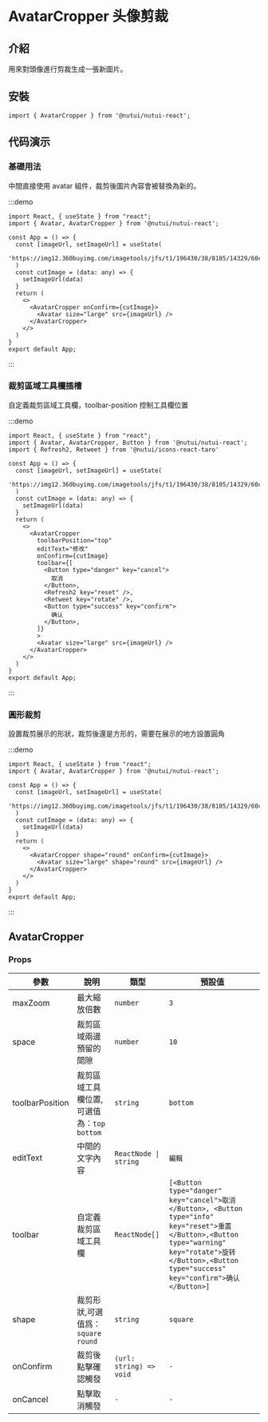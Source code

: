# AvatarCropper 头像剪裁

## 介紹

用來對頭像進行剪裁生成一張新圖片。

## 安裝

```tsx
import { AvatarCropper } from '@nutui/nutui-react';
```

## 代码演示

### 基礎用法

中間直接使用 avatar 組件，裁剪後圖片內容會被替換為新的。

:::demo

```tsx
import React, { useState } from "react";
import { Avatar, AvatarCropper } from '@nutui/nutui-react';

const App = () => {
  const [imageUrl, setImageUrl] = useState(
    'https://img12.360buyimg.com/imagetools/jfs/t1/196430/38/8105/14329/60c806a4Ed506298a/e6de9fb7b8490f38.png'
  )
  const cutImage = (data: any) => {
    setImageUrl(data)
  }
  return (
    <>
      <AvatarCropper onConfirm={cutImage}>
        <Avatar size="large" src={imageUrl} />
      </AvatarCropper>
    </>
  )
}
export default App;
```

:::

### 裁剪區域工具欄插槽

自定義裁剪區域工具欄，toolbar-position 控制工具欄位置

:::demo

```tsx
import React, { useState } from "react";
import { Avatar, AvatarCropper, Button } from '@nutui/nutui-react';
import { Refresh2, Retweet } from '@nutui/icons-react-taro'

const App = () => {
  const [imageUrl, setImageUrl] = useState(
    'https://img12.360buyimg.com/imagetools/jfs/t1/196430/38/8105/14329/60c806a4Ed506298a/e6de9fb7b8490f38.png'
  )
  const cutImage = (data: any) => {
    setImageUrl(data)
  }
  return (
    <>
      <AvatarCropper
        toolbarPosition="top"
        editText="修改"
        onConfirm={cutImage}
        toolbar={[
          <Button type="danger" key="cancel">
            取消
          </Button>,
          <Refresh2 key="reset" />,
          <Retweet key="rotate" />,
          <Button type="success" key="confirm">
            确认
          </Button>,
        ]}
        >
        <Avatar size="large" src={imageUrl} />
      </AvatarCropper>
    </>
  )
}
export default App;
```

:::

### 圓形裁剪

設置裁剪展示的形狀，裁剪後還是方形的，需要在展示的地方設置圓角

:::demo

```tsx
import React, { useState } from "react";
import { Avatar, AvatarCropper } from '@nutui/nutui-react';

const App = () => {
  const [imageUrl, setImageUrl] = useState(
    'https://img12.360buyimg.com/imagetools/jfs/t1/196430/38/8105/14329/60c806a4Ed506298a/e6de9fb7b8490f38.png'
  )
  const cutImage = (data: any) => {
    setImageUrl(data)
  }
  return (
    <>
      <AvatarCropper shape="round" onConfirm={cutImage}>
        <Avatar size="large" shape="round" src={imageUrl} />
      </AvatarCropper>
    </>
  )
}
export default App;
```

:::

## AvatarCropper

### Props

| 參數 | 說明 | 類型 | 預設值 |
| --- | --- | --- | --- |
| maxZoom | 最大縮放倍數 | `number` | `3` |
| space | 裁剪區域兩邊預留的間隙 | `number` | `10` |
| toolbarPosition | 裁剪區域工具欄位置,可選值為：`top` `bottom` | `string` | `bottom` |
| editText | 中間的文字內容 | `ReactNode \| string` | `編輯` |
| toolbar | 自定義裁剪區域工具欄 | `ReactNode[]` | `[<Button type="danger" key="cancel">取消</Button>, <Button type="info" key="reset">重置</Button>,<Button type="warning" key="rotate">旋转</Button>,<Button type="success" key="confirm">确认</Button>]` |
| shape | 裁剪形狀,可選值爲：`square` `round` | `string` | `square` |
| onConfirm | 裁剪後點擊確認觸發 | `(url: string) => void` | `-` |
| onCancel | 點擊取消觸發 | `-` | `-` |